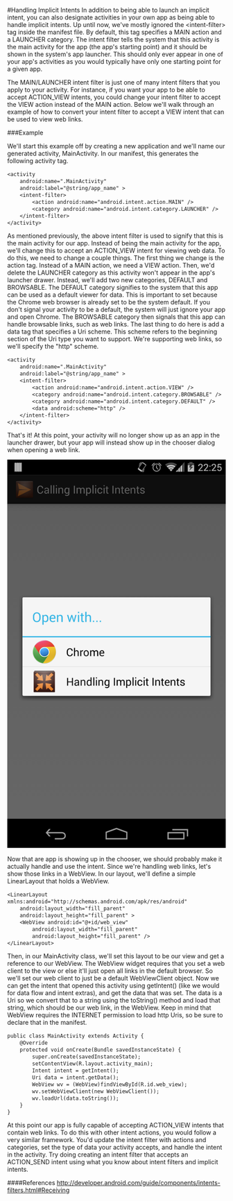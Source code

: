 #Handling Implicit Intents
In addition to being able to launch an implicit intent, you can also designate activities in your own app as being able to handle implicit intents. Up until now, we've mostly ignored the &lt;intent-filter&gt; tag inside the manifest file. By default, this tag specifies a MAIN action and a LAUNCHER category. The intent filter tells the system that this activity is the main activity for the app (the app's starting point) and it should be shown in the system's app launcher. This should only ever appear in one of your app's activities as you would typically have only one starting point for a given app.

The MAIN/LAUNCHER intent filter is just one of many intent filters that you apply to your activity. For instance, if you want your app to be able to accept ACTION_VIEW intents, you could change your intent filter to accept the VIEW action instead of the MAIN action. Below we'll walk through an example of how to convert your intent filter to accept a VIEW intent that can be used to view web links.

###Example

We'll start this example off by creating a new application and we'll name our generated activity, MainActivity. In our manifest, this generates the following activity tag.

```
<activity
	android:name=".MainActivity"
	android:label="@string/app_name" >
	<intent-filter>
		<action android:name="android.intent.action.MAIN" />
		<category android:name="android.intent.category.LAUNCHER" />
	</intent-filter>
</activity>
```
	
As mentioned previously, the above intent filter is used to signify that this is the main activity for our app. Instead of being the main activity for the app, we'll change this to accept an ACTION_VIEW intent for viewing web data. To do this, we need to change a couple things. The first thing we change is the action tag. Instead of a MAIN action, we need a VIEW action. Then, we'd delete the LAUNCHER category as this activity won't appear in the app's launcher drawer. Instead, we'll add two new categories, DEFAULT and BROWSABLE. The DEFAULT category signifies to the system that this app can be used as a default viewer for data. This is important to set because the Chrome web browser is already set to be the system default. If you don't signal your activity to be a default, the system will just ignore your app and open Chrome. The BROWSABLE category then signals that this app can handle browsable links, such as web links. The last thing to do here is add a data tag that specifies a Uri scheme. This scheme refers to the beginning section of the Uri type you want to support. We're supporting web links, so we'll specify the "http" scheme.

```
<activity
	android:name=".MainActivity"
	android:label="@string/app_name" >
	<intent-filter>
		<action android:name="android.intent.action.VIEW" />
		<category android:name="android.intent.category.BROWSABLE" />
		<category android:name="android.intent.category.DEFAULT" />
		<data android:scheme="http" />
	</intent-filter>
</activity>
```
	
That's it! At this point, your activity will no longer show up as an app in the launcher drawer, but your app will instead show up in the chooser dialog when opening a web link. 

![](handle_implicit.png)

Now that are app is showing up in the chooser, we should probably make it actually handle and use the intent. Since we're handling web links, let's show those links in a WebView. In our layout, we'll define a simple LinearLayout that holds a WebView.

```
<LinearLayout xmlns:android="http://schemas.android.com/apk/res/android"
    android:layout_width="fill_parent"
    android:layout_height="fill_parent" >
    <WebView android:id="@+id/web_view"
        android:layout_width="fill_parent"
        android:layout_height="fill_parent" />
</LinearLayout>
```

Then, in our MainActivity class, we'll set this layout to be our view and get a reference to our WebView. The WebView widget requires that you set a web client to the view or else it'll just open all links in the default browser. So we'll set our web client to just be a default WebViewClient object. Now we can get the intent that opened this activity using getIntent() (like we would for data flow and intent extras), and get the data that was set. The data is a Uri so we convert that to a string using the toString() method and load that string, which should be our web link, in the WebView. Keep in mind that WebView requires the INTERNET permission to load http Uris, so be sure to declare that in the manifest.

```
public class MainActivity extends Activity {
	@Override
	protected void onCreate(Bundle savedInstanceState) {
		super.onCreate(savedInstanceState);
		setContentView(R.layout.activity_main);
		Intent intent = getIntent();
		Uri data = intent.getData();
		WebView wv = (WebView)findViewById(R.id.web_view);
		wv.setWebViewClient(new WebViewClient());
		wv.loadUrl(data.toString());
	}
}
```

At this point our app is fully capable of accepting ACTION_VIEW intents that contain web links. To do this with other intent actions, you would follow a very similar framework. You'd update the intent filter with actions and categories, set the type of data your activity accepts, and handle the intent in the activity. Try doing creating an intent filter that accepts an ACTION_SEND intent using what you know about intent filters and implicit intents.

####References
http://developer.android.com/guide/components/intents-filters.html#Receiving